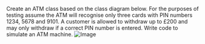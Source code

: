 Create an ATM class based on the class diagram below. For the purposes of testing assume the ATM will recognise only three cards with PIN numbers 1234, 5678 and 9101. A customer is allowed to withdraw up to £200 and may only withdraw if a correct PIN number is entered. Write code to simulate an ATM machine.
![Image](https://carwow-uk-wp-3.imgix.net/18015-MC20BluInfinito-scaled-e1666008987698.jpg)
